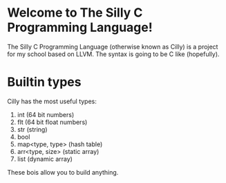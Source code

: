 # Welcome to The Silly C Programming Language!

The Silly C Programming Language (otherwise known as Cilly) is a project for my school based on LLVM.
The syntax is going to be C like (hopefully).

# Builtin types

Cilly has the most useful types:
1. int (64 bit numbers)
2. flt (64 bit float numbers)
3. str (string)
4. bool
5. map<type, type> (hash table)
6. arr<type, size> (static array)
7. list<type> (dynamic array)

These bois allow you to build anything.